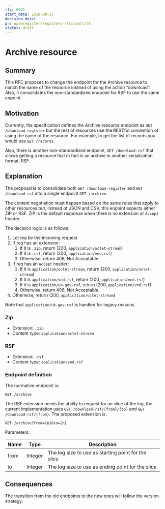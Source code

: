 ```yaml
---
rfc: 0021
start_date: 2018-09-27
decision_date:
pr: openregister/registers-rfcs/pull/35
status: draft
---
```


# Archive resource

## Summary

This RFC proposes to change the endpoint for the Archive resource to match the
name of the resource instead of using the action “download”. Also, it
consolidates the non-standardised endpoint for RSF to use the same enpoint.

## Motivation

Currently, the specification defines the Archive resource endpoint as
`GET /download-register` but the rest of resources use the RESTful convention
of using the name of the resource. For example, to get the list of records you
would use `GET /records`.

Also, there is another non-standardised endpoint, `GET /download-rsf` that
allows getting a resource that in fact is an archive in another serialisation
format, RSF.

## Explanation

The proposal is to consolidate both `GET /download-register` and `GET
/download-rsf` into a single endpoint `GET /archive`.

The content negotiation must happen based on the same rules that apply to
other resources but, instead of JSON and CSV, this enpoint expects either
ZIP or RSF. ZIP is the default response when there is no extension or `Accept`
header.

The decision logic is as follows:

1. Let _req_ be the incoming request.
2. If _req_ has an extension:
    1. If it is `.zip`, return (200, `application/octet-stream`)
    2. If it is `.rsf`, return (200, `application/vnd.rsf`)
    3. Otherwise, return 406, Not Acceptable.
3. If _req_ has an `Accept` header:
    1. If it is `application/octet-stream`, return (200, `application/octet-stream`)
    2. If it is `application/vnd.rsf`, return (200, `application/vnd.rsf`)
    3. If it is `application/uk-gov-rsf`, return (200, `application/vnd.rsf`)
    4. Otherwise, return 406, Not Acceptable.
4. Otherwise, return (200, `application/octet-stream`)


Note that `application/uk-gov-rsf` is handled for legacy reasons.


### Zip

* Extension: `.zip`
* Content type: `application/octet-stream`

### RSF

* Extension: `.rsf`
* Content type: `application/vnd.rsf`

### Endpoint definition

The normative endpoint is:

```
GET /archive
```

The RSF extension needs the ability to request for an slice of the log, the
current implementation uses `GET /download-rsf/{from}/{to}` and  `GET /download-rsf/{from}`.
The proposed extension is:

```
GET /archive?from={n}&to={n}
```

Parameters:

|Name|Type|Description|
|-|-|-|
|from|Integer|The log size to use as starting point for the slice|
|to|Integer|The log size to use as ending point for the slice|


## Consequences

The transition from the old endpoints to the new ones will follow the version
strategy.
